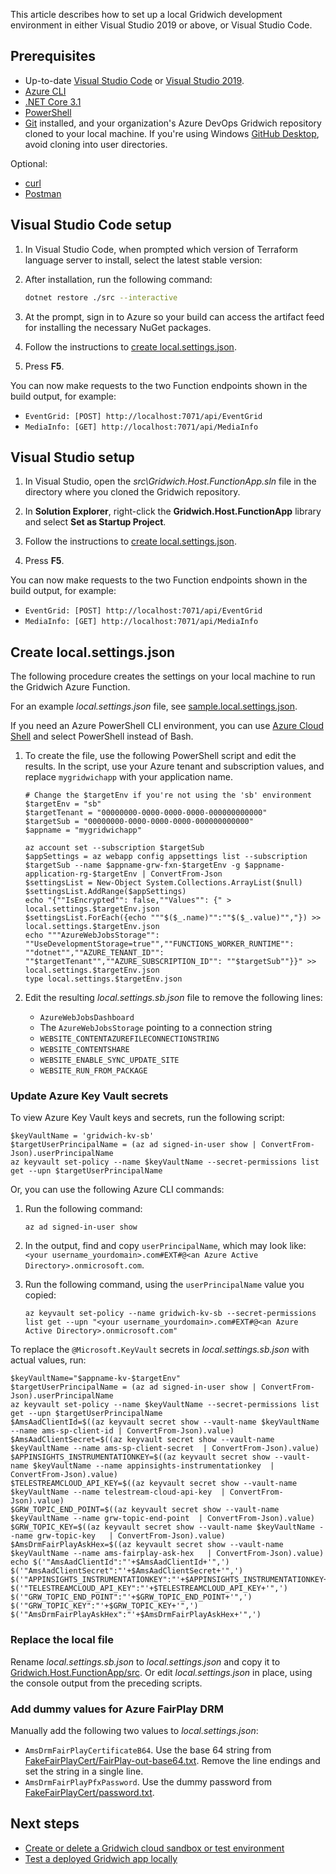 


This article describes how to set up a local Gridwich development environment in either Visual Studio 2019 or above, or Visual Studio Code.

## Prerequisites

- Up-to-date [Visual Studio Code](https://code.visualstudio.com/) or [Visual Studio 2019](https://visualstudio.microsoft.com/downloads/).
- [Azure CLI](/cli/azure/install-azure-cli)
- [.NET Core 3.1](https://dotnet.microsoft.com/download/dotnet-core/3.1)
- [PowerShell](/powershell/scripting/overview)
- [Git](https://git-scm.com/downloads) installed, and your organization's Azure DevOps Gridwich repository cloned to your local machine. If you're using Windows [GitHub Desktop](https://desktop.github.com/), avoid cloning into user directories.

Optional:
- [curl](https://curl.haxx.se/)
- [Postman](https://www.postman.com/)

## Visual Studio Code setup

1. In Visual Studio Code, when prompted which version of Terraform language server to install, select the latest stable version:

1. After installation, run the following command:

   ```bash
   dotnet restore ./src --interactive
   ```

1. At the prompt, sign in to Azure so your build can access the artifact feed for installing the necessary NuGet packages.

1. Follow the instructions to [create local.settings.json](#create-localsettingsjson).

1. Press **F5**.

You can now make requests to the two Function endpoints shown in the build output, for example:

- `EventGrid: [POST] http://localhost:7071/api/EventGrid`
- `MediaInfo: [GET] http://localhost:7071/api/MediaInfo`

## Visual Studio setup

1. In Visual Studio, open the *src\Gridwich.Host.FunctionApp.sln* file in the directory where you cloned the Gridwich repository.

1. In **Solution Explorer**, right-click the **Gridwich.Host.FunctionApp** library and select **Set as Startup Project**.

1. Follow the instructions to [create local.settings.json](#create-localsettingsjson).

1. Press **F5**.

You can now make requests to the two Function endpoints shown in the build output, for example:

- `EventGrid: [POST] http://localhost:7071/api/EventGrid`
- `MediaInfo: [GET] http://localhost:7071/api/MediaInfo`

## Create local.settings.json

The following procedure creates the settings on your local machine to run the Gridwich Azure Function.

For an example *local.settings.json* file, see [sample.local.settings.json](https://github.com/mspnp/gridwich/blob/main/src/Gridwich.Host.FunctionApp/src/sample.local.settings.json).

If you need an Azure PowerShell CLI environment, you can use [Azure Cloud Shell](https://shell.azure.com) and select PowerShell instead of Bash.

1. To create the file, use the following PowerShell script and edit the results. In the script, use your Azure tenant and subscription values, and replace `mygridwichapp` with your application name.

   ```azurepowershell
   # Change the $targetEnv if you're not using the 'sb' environment
   $targetEnv = "sb"
   $targetTenant = "00000000-0000-0000-0000-000000000000"
   $targetSub = "00000000-0000-0000-0000-000000000000"
   $appname = "mygridwichapp"

   az account set --subscription $targetSub
   $appSettings = az webapp config appsettings list --subscription $targetSub --name $appname-grw-fxn-$targetEnv -g $appname-application-rg-$targetEnv | ConvertFrom-Json
   $settingsList = New-Object System.Collections.ArrayList($null)
   $settingsList.AddRange($appSettings)
   echo "{""IsEncrypted"": false,""Values"": {" > local.settings.$targetEnv.json
   $settingsList.ForEach({echo """$($_.name)"":""$($_.value)"","}) >> local.settings.$targetEnv.json
   echo """AzureWebJobsStorage"": ""UseDevelopmentStorage=true"",""FUNCTIONS_WORKER_RUNTIME"": ""dotnet"",""AZURE_TENANT_ID"": ""$targetTenant"",""AZURE_SUBSCRIPTION_ID"": ""$targetSub""}}" >> local.settings.$targetEnv.json
   type local.settings.$targetEnv.json
   ```

1. Edit the resulting *local.settings.sb.json* file to remove the following lines:

   - `AzureWebJobsDashboard`
   - The `AzureWebJobsStorage` pointing to a connection string
   - `WEBSITE_CONTENTAZUREFILECONNECTIONSTRING`
   - `WEBSITE_CONTENTSHARE`
   - `WEBSITE_ENABLE_SYNC_UPDATE_SITE`
   - `WEBSITE_RUN_FROM_PACKAGE`

### Update Azure Key Vault secrets

To view Azure Key Vault keys and secrets, run the following script:

```azurepowershell
$keyVaultName = 'gridwich-kv-sb'
$targetUserPrincipalName = (az ad signed-in-user show | ConvertFrom-Json).userPrincipalName
az keyvault set-policy --name $keyVaultName --secret-permissions list get --upn $targetUserPrincipalName
```

Or, you can use the following Azure CLI commands:

1. Run the following command:

   ```azurecli
   az ad signed-in-user show
   ```

1. In the output, find and copy `userPrincipalName`, which may look like: `<your username_yourdomain>.com#EXT#@<an Azure Active Directory>.onmicrosoft.com`.

1. Run the following command, using the `userPrincipalName` value you copied:

   ```azurecli
   az keyvault set-policy --name gridwich-kv-sb --secret-permissions list get --upn "<your username_yourdomain>.com#EXT#@<an Azure Active Directory>.onmicrosoft.com"
   ```

To replace the `@Microsoft.KeyVault` secrets in *local.settings.sb.json* with actual values, run:

```azurepowershell
$keyVaultName="$appname-kv-$targetEnv"
$targetUserPrincipalName = (az ad signed-in-user show | ConvertFrom-Json).userPrincipalName
az keyvault set-policy --name $keyVaultName --secret-permissions list get --upn $targetUserPrincipalName
$AmsAadClientId=$((az keyvault secret show --vault-name $keyVaultName --name ams-sp-client-id | ConvertFrom-Json).value)
$AmsAadClientSecret=$((az keyvault secret show --vault-name $keyVaultName --name ams-sp-client-secret  | ConvertFrom-Json).value)
$APPINSIGHTS_INSTRUMENTATIONKEY=$((az keyvault secret show --vault-name $keyVaultName --name appinsights-instrumentationkey  | ConvertFrom-Json).value)
$TELESTREAMCLOUD_API_KEY=$((az keyvault secret show --vault-name $keyVaultName --name telestream-cloud-api-key  | ConvertFrom-Json).value)
$GRW_TOPIC_END_POINT=$((az keyvault secret show --vault-name $keyVaultName --name grw-topic-end-point  | ConvertFrom-Json).value)
$GRW_TOPIC_KEY=$((az keyvault secret show --vault-name $keyVaultName --name grw-topic-key   | ConvertFrom-Json).value)
$AmsDrmFairPlayAskHex=$((az keyvault secret show --vault-name $keyVaultName --name ams-fairplay-ask-hex   | ConvertFrom-Json).value)
echo $('"AmsAadClientId":"'+$AmsAadClientId+'",') $('"AmsAadClientSecret":"'+$AmsAadClientSecret+'",') $('"APPINSIGHTS_INSTRUMENTATIONKEY":"'+$APPINSIGHTS_INSTRUMENTATIONKEY+'",') $('"TELESTREAMCLOUD_API_KEY":"'+$TELESTREAMCLOUD_API_KEY+'",') $('"GRW_TOPIC_END_POINT":"'+$GRW_TOPIC_END_POINT+'",') $('"GRW_TOPIC_KEY":"'+$GRW_TOPIC_KEY+'",') $('"AmsDrmFairPlayAskHex":"'+$AmsDrmFairPlayAskHex+'",')
```

### Replace the local file

Rename *local.settings.sb.json* to *local.settings.json* and copy it to [Gridwich.Host.FunctionApp/src](https://github.com/mspnp/gridwich/tree/main/src/Gridwich.Host.FunctionApp/src). Or edit *local.settings.json* in place, using the console output from the preceding scripts.

### Add dummy values for Azure FairPlay DRM

Manually add the following two values to *local.settings.json*:

- `AmsDrmFairPlayCertificateB64`. Use the base 64 string from [FakeFairPlayCert/FairPlay-out-base64.txt](https://github.com/mspnp/gridwich/blob/main/src/Gridwich.SagaParticipants.Publication.MediaServicesV3/tests/FakeFairPlayCert/FairPlay-out-base64.txt). Remove the line endings and set the string in a single line.
- `AmsDrmFairPlayPfxPassword`. Use the dummy password from [FakeFairPlayCert/password.txt](https://github.com/mspnp/gridwich/blob/main/src/Gridwich.SagaParticipants.Publication.MediaServicesV3/tests/FakeFairPlayCert/password.txt).

## Next steps
- [Create or delete a Gridwich cloud sandbox or test environment](create-delete-cloud-environment.yml)
- [Test a deployed Gridwich app locally](test-encoding.yml#how-to-test-gridwich-projects-locally)
